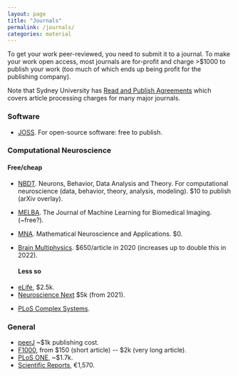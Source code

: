 ```yaml
---
layout: page
title: "Journals"
permalink: /journals/
categories: material
---
```


To get your work peer-reviewed, you need to submit it to a journal.
To make your work open access, most journals are for-profit and charge >$1000 to publish your work (too much of which ends up being profit for the publishing company).

Note that Sydney University has [Read and Publish Agreements](https://caul.libguides.com/c.php?g=941498&p=6840300) which covers article processing charges for many major journals.

### Software

- [JOSS](https://joss.theoj.org/).
  For open-source software: free to publish.

### Computational Neuroscience

#### Free/cheap

- [NBDT](https://nbdt.scholasticahq.com/).
  Neurons, Behavior, Data Analysis and Theory.
  For computational neuroscience (data, behavior, theory, analysis, modeling).
  $10 to publish (arXiv overlay).
- [MELBA](https://www.melba-journal.org/).
  The Journal of Machine Learning for Biomedical Imaging.
  (~free?).
- [MNA](https://mna.episciences.org/).
  Mathematical Neuroscience and Applications.
  $0.
- [Brain Multiphysics](https://www.journals.elsevier.com/brain-multiphysics/).
  $650/article in 2020 (increases up to double this in 2022).

  #### Less so

* [eLife](https://elifesciences.org/), $2.5k.
* [Neuroscience Next](https://onlinelibrary.wiley.com/page/journal/26416557/) $5k (from 2021).
- [PLoS Complex Systems](https://plos.org/complex-systems-research-journal/).

### General

- [peerJ](https://peerj.com/) ~$1k publishing cost.
- [F1000](https://f1000research.com/), from $150 (short article) -- $2k (very long article).
- [PLoS ONE](https://journals.plos.org/plosone/), ~$1.7k.
- [Scientific Reports](https://www.nature.com/srep/), €1,570.
